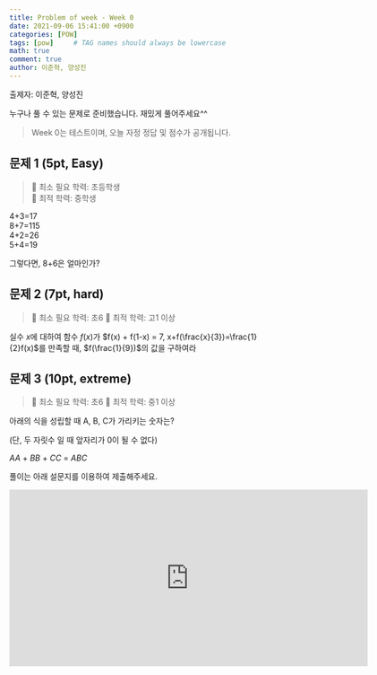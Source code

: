 ```yaml
---
title: Problem of week - Week 0
date: 2021-09-06 15:41:00 +0900
categories: [POW]
tags: [pow]     # TAG names should always be lowercase
math: true
comment: true
author: 이준혁, 양성진
---
```


출제자: 이준혁, 양성진  

누구나 풀 수 있는 문제로 준비했습니다. 재밌게 풀어주세요^^

> Week 0는 테스트이며, 오늘 자정 정답 및 점수가 공개됩니다.

## 문제 1 (5pt, Easy)

> 📙 최소 필요 학력: 초등학생  
> 📔 최적 학력: 중학생

4+3=17  
8+7=115  
4+2=26  
5+4=19  

그렇다면, 8+6은 얼마인가?

## 문제 2 (7pt, hard)

> 📙 최소 필요 학력: 초6
> 📔 최적 학력: 고1 이상

실수 $x$에 대하여 함수 $f(x)$가 $f(x) + f(1-x) = 7, x+f(\frac{x}{3})=\frac{1}{2}f(x)$를 만족할 때, $f(\frac{1}{9})$의 값을 구하여라

## 문제 3 (10pt, extreme)

> 📙 최소 필요 학력: 초6
> 📔 최적 학력: 중1 이상

아래의 식을 성립할 때 A, B, C가 가리키는 숫자는?

(단, 두 자릿수 일 때 앞자리가 0이 될 수 없다)

$AA$ + $BB$ + $CC$ = $ABC$

풀이는 아래 설문지를 이용하여 제출해주세요.

<iframe src="https://docs.google.com/forms/d/e/1FAIpQLSfE6yChjbi4lUS4khGkiIEN_Ymqp97xnTX_qNpoGBmQsUHN2Q/viewform?embedded=true" width="640" height="315" frameborder="0" marginheight="0" marginwidth="0">Loading…</iframe>
